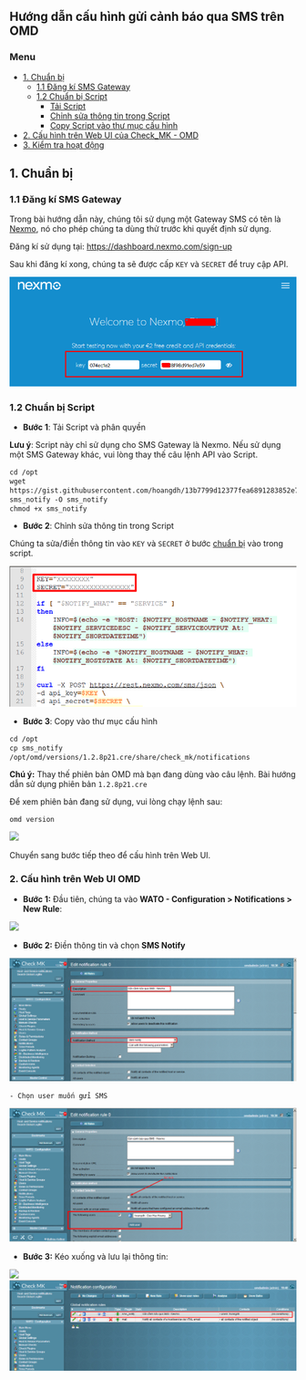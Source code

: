 ## Hướng dẫn cấu hình gửi cảnh báo qua SMS trên OMD

### Menu
- [1. Chuẩn bị](#1)
	- [1.1 Đăng kí SMS Gateway](#11)
	- [1.2 Chuẩn bị Script](#12)
		- [Tải Script](#121)
		- [Chỉnh sửa thông tin trong Script](#122)
		- [Copy Script vào thư mục cấu hình](#123)
- [2. Cấu hình trên Web UI của Check_MK - OMD](#2)
- [3. Kiểm tra hoạt động](#3)

 <a name="1"></a>
## 1. Chuẩn bị

 <a name="11"></a>
### 1.1 Đăng kí SMS Gateway

Trong bài hướng dẫn này, chúng tôi sử dụng một Gateway SMS có tên là [Nexmo](https://www.nexmo.com/), nó cho phép chúng ta dùng thử trước khi quyết định sử dụng.

Đăng kí sử dụng tại: https://dashboard.nexmo.com/sign-up

Sau khi đăng kí xong, chúng ta sẽ được cấp `KEY` và `SECRET` để truy cập API.

<img src="/images/5-4-sms1.png" />

 <a name="12"></a>
### 1.2 Chuẩn bị Script

- **Bước 1**: Tải Script và phân quyền

**Lưu ý**: Script này chỉ sử dụng cho SMS Gateway là Nexmo. Nếu sử dụng một SMS Gateway khác, vui lòng thay thế câu lệnh API vào Script.

```
cd /opt
wget https://gist.githubusercontent.com/hoangdh/13b7799d12377fea6891283852e7dec9/raw/c86d2a34195b46d5f2c3ace15864a84db6393d26/omd-sms_notify -O sms_notify
chmod +x sms_notify
```

- **Bước 2**: Chỉnh sửa thông tin trong Script

Chúng ta sửa/điền thông tin vào `KEY` và `SECRET` ở bước [chuẩn bị](#11) vào trong script.

<img src="/images/5-4-sms2.png" />

- **Bước 3**: Copy vào thư mục cấu hình

```
cd /opt
cp sms_notify /opt/omd/versions/1.2.8p21.cre/share/check_mk/notifications
```

**Chú ý:** Thay thế phiên bản OMD mà bạn đang dùng vào câu lệnh. Bài hướng dẫn sử dụng phiên bản `1.2.8p21.cre`

Để xem phiên bản đang sử dụng, vui lòng chạy lệnh sau:

```
omd version
```

<img src="../images/27-slack-2.png" />

Chuyển sang bước tiếp theo để cấu hình trên Web UI.

<a name="2"></a>
### 2. Cấu hình trên Web UI OMD

- **Bước 1:** Đầu tiên, chúng ta vào **WATO - Configuration > Notifications > New Rule**:

<img src="../images/27-slack-9.png" />

- **Bước 2:** Điền thông tin và chọn **SMS Notify**

<img src="../images/5-4-sms4.png" />

	- Chọn user muốn gửi SMS

<img src="../images/5-4-sms3.png" />

- **Bước 3:** Kéo xuống và lưu lại thông tin:

<img src="../images/27-slack-11.png" />

<img src="../images/5-4-sms5.png" />

